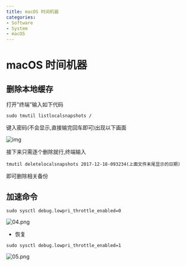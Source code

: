 ```yaml
---
title: macOS 时间机器
categories:
- Software
- System
- macOS
---
```

# macOS 时间机器

## 删除本地缓存

打开"终端”输入如下代码

```
sudo tmutil listlocalsnapshots /
```


键入密码(不会显示,直接输完回车即可)出现以下画面

![img](https://cdn.jsdelivr.net/gh/LuShan123888/Files@master/Pictures/2020-12-10-5fTU9iE73qzWZmx.png)

接下来只需逐个删除就行,终端输入

```
tmutil deletelocalsnapshots 2017-12-18-093234(上面文件末尾显示的日期)
```


即可删除相关备份

## 加速命令

```
sudo sysctl debug.lowpri_throttle_enabled=0
```

![04.png](https://cdn.jsdelivr.net/gh/LuShan123888/Files@master/Pictures/2021-02-17-2020-12-10-ebsxJ7nzgQjalKL-20200820130753630.jpg)

- 恢复

```
sudo sysctl debug.lowpri_throttle_enabled=1
```

![05.png](https://cdn.jsdelivr.net/gh/LuShan123888/Files@master/Pictures/2021-02-17-2020-12-10-RGYU9oXjCDvpu4b-20200820130755381.jpg)